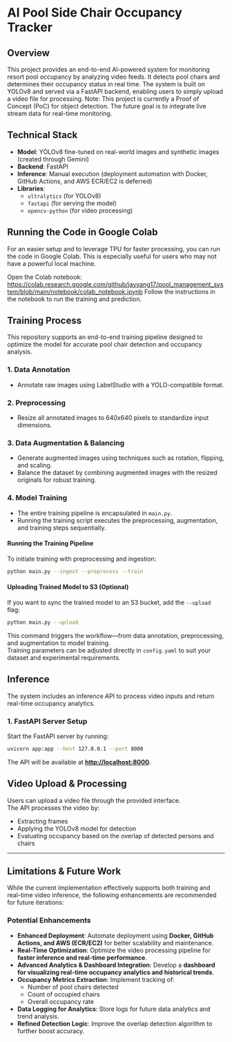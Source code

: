 # AI Pool Side Chair Occupancy Tracker

## Overview  
This project provides an end-to-end AI-powered system for monitoring resort pool occupancy by analyzing video feeds. It detects pool chairs and determines their occupancy status in real time. The system is built on YOLOv8 and served via a FastAPI backend, enabling users to simply upload a video file for processing.
Note: This project is currently a Proof of Concept (PoC) for object detection. The future goal is to integrate live stream data for real-time monitoring.

## Technical Stack  
- **Model**: YOLOv8 fine-tuned on real-world images and synthetic images (created through Gemini)  
- **Backend**: FastAPI  
- **Inference**: Manual execution (deployment automation with Docker, GitHub Actions, and AWS ECR/EC2 is deferred)  
- **Libraries**:  
  - `ultralytics` (for YOLOv8)  
  - `fastapi` (for serving the model)  
  - `opencv-python` (for video processing)

## Running the Code in Google Colab
For an easier setup and to leverage TPU for faster processing, you can run the code in Google Colab. This is especially useful for users who may not have a powerful local machine.

Open the Colab notebook: 
https://colab.research.google.com/github/jayyang17/pool_management_system/blob/main/notebook/colab_notebook.ipynb
Follow the instructions in the notebook to run the training and prediction.

## Training Process  
This repository supports an end-to-end training pipeline designed to optimize the model for accurate pool chair detection and occupancy analysis.

### 1. Data Annotation  
- Annotate raw images using LabelStudio with a YOLO-compatible format.

### 2. Preprocessing  
- Resize all annotated images to 640x640 pixels to standardize input dimensions.

### 3. Data Augmentation & Balancing  
- Generate augmented images using techniques such as rotation, flipping, and scaling.
- Balance the dataset by combining augmented images with the resized originals for robust training.

### 4. Model Training  
- The entire training pipeline is encapsulated in `main.py`.
- Running the training script executes the preprocessing, augmentation, and training steps sequentially.

#### Running the Training Pipeline  
To initiate training with preprocessing and ingestion:
```bash
python main.py --ingest --preprocess --train
```
#### Uploading Trained Model to S3 (Optional)  
If you want to sync the trained model to an S3 bucket, add the `--upload` flag:

```bash
python main.py --upload
```
This command triggers the workflow—from data annotation, preprocessing, and augmentation to model training.  
Training parameters can be adjusted directly in `config.yaml` to suit your dataset and experimental requirements.

## Inference  
The system includes an inference API to process video inputs and return real-time occupancy analytics.

### 1. FastAPI Server Setup  
Start the FastAPI server by running:

```bash
uvicorn app:app --host 127.0.0.1 --port 8000
```

The API will be available at **[http://localhost:8000](http://localhost:8000).**

## Video Upload & Processing  
Users can upload a video file through the provided interface.  
The API processes the video by:  
- Extracting frames  
- Applying the YOLOv8 model for detection  
- Evaluating occupancy based on the overlap of detected persons and chairs  

---

## Limitations & Future Work  
While the current implementation effectively supports both training and real-time video inference, the following enhancements are recommended for future iterations:

### **Potential Enhancements**  
- **Enhanced Deployment**: Automate deployment using **Docker, GitHub Actions, and AWS (ECR/EC2)** for better scalability and maintenance.  
- **Real-Time Optimization**: Optimize the video processing pipeline for **faster inference and real-time performance**.  
- **Advanced Analytics & Dashboard Integration**: Develop a **dashboard for visualizing real-time occupancy analytics and historical trends**.  
- **Occupancy Metrics Extraction**: Implement tracking of:  
  - Number of pool chairs detected  
  - Count of occupied chairs  
  - Overall occupancy rate  
- **Data Logging for Analytics**: Store logs for future data analytics and trend analysis.  
- **Refined Detection Logic**: Improve the overlap detection algorithm to further boost accuracy.  
